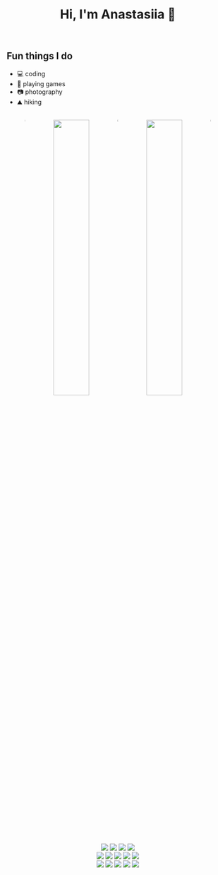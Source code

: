 <h1 align="center"> Hi, I'm Anastasiia 👋 </h1>
<br/>

## Fun things I do
- 💻 coding
- 👾 playing games 
- 📷 photography
- ⛰️ hiking

<br/>

<div align= "center">
  <img align="top" width="0.24%" src="https://user-images.githubusercontent.com/64330181/163661434-ce70399c-ccb3-4aba-a44d-4a5c3e1d957a.png" />
  <a href="https://annovo.github.io/chip-8/"><img width="40%" src= "https://media.giphy.com/media/2Mtqg8tdMHihNBartk/giphy.gif" /></a>
  <img align="top" width="0.24%" src="https://user-images.githubusercontent.com/64330181/163661434-ce70399c-ccb3-4aba-a44d-4a5c3e1d957a.png" />
  <a href="https://annovo.github.io/gameoflife/"><img width="40%" src= "https://media.giphy.com/media/pdeVwOLoDYMLBMVarQ/giphy.gif" /></a>
  <img align="top" width="0.24%" src="https://user-images.githubusercontent.com/64330181/163661434-ce70399c-ccb3-4aba-a44d-4a5c3e1d957a.png" />
</div>
<br/>
<br/>

## 

<br/>
<div align="center">
  <div>
    <img src="https://img.shields.io/badge/React-20232A?style=for-the-badge&logo=react&logoColor=61DAFB" />
    <img src="https://img.shields.io/badge/Cypress-17202C?style=for-the-badge&logo=cypress&logoColor=white" />
    <img src="https://img.shields.io/badge/Redux-593D88?style=for-the-badge&logo=redux&logoColor=white" />
    <img src="https://img.shields.io/badge/Material%20UI-007FFF?style=for-the-badge&logo=mui&logoColor=white" />
  </div>
  <div>
    <img src="https://img.shields.io/badge/Node.js-339933?style=for-the-badge&logo=nodedotjs&logoColor=white" />
    <img src="https://img.shields.io/badge/Jest-C21325?style=for-the-badge&logo=jest&logoColor=white" />
    <img src="https://img.shields.io/badge/Express.js-000000?style=for-the-badge&logo=express&logoColor=white" />
    <img src="https://img.shields.io/badge/MongoDB-4EA94B?style=for-the-badge&logo=mongodb&logoColor=white" />
    <img src="https://img.shields.io/badge/PostgreSQL-316192?style=for-the-badge&logo=postgresql&logoColor=white" />
  </div>
  <div>
    <img src="https://img.shields.io/badge/JavaScript-323330?style=for-the-badge&logo=javascript&logoColor=F7DF1E" />
    <img src="https://img.shields.io/badge/TypeScript-007ACC?style=for-the-badge&logo=typescript&logoColor=white" />
    <img src="https://img.shields.io/badge/Java-ED8B00?style=for-the-badge&logo=java&logoColor=whit" />
    <img src="https://img.shields.io/badge/Python-FFD43B?style=for-the-badge&logo=python&logoColor=blue" />
    <img src="https://img.shields.io/badge/Ruby-CC342D?style=for-the-badge&logo=ruby&logoColor=white" />
  </div>
</div>
